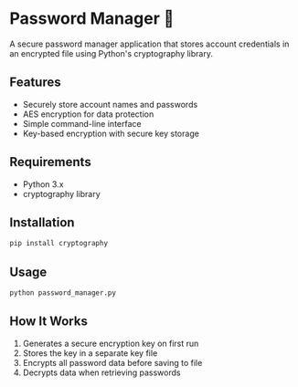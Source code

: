 # Password Manager 🔐

A secure password manager application that stores account credentials in an encrypted file using Python's cryptography library.

## Features
- Securely store account names and passwords
- AES encryption for data protection
- Simple command-line interface
- Key-based encryption with secure key storage

## Requirements
- Python 3.x
- cryptography library

## Installation
```bash
pip install cryptography
```

## Usage
```bash
python password_manager.py
```

## How It Works
1. Generates a secure encryption key on first run
2. Stores the key in a separate key file
3. Encrypts all password data before saving to file
4. Decrypts data when retrieving passwords